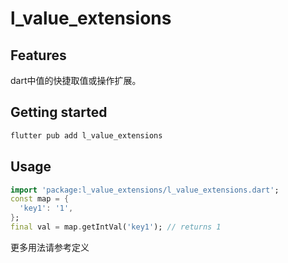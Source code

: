 # l_value_extensions

## Features

dart中值的快捷取值或操作扩展。

## Getting started

```bash
flutter pub add l_value_extensions
```

## Usage


```dart
import 'package:l_value_extensions/l_value_extensions.dart';
const map = {
  'key1': '1',
};
final val = map.getIntVal('key1'); // returns 1
```

更多用法请参考定义
